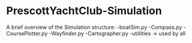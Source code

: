 # PrescottYachtClub-Simulation
A brief overview of the Simulation structure:
-boatSim.py 
  -Compass.py
  -CoursePlotter.py
    -Wayfinder.py
    -Cartographer.py
  -utillities -> used by all
